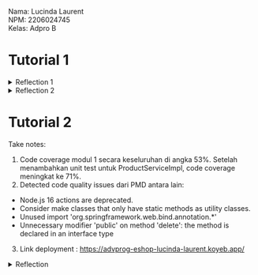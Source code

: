 Nama: Lucinda Laurent<br>
NPM: 2206024745<br>
Kelas: Adpro B<br>

# Tutorial 1

<details>
<summary>Reflection 1</summary>

### Reflection 1
_Clean code principles_ yang telah saya coba terapkan pada kode untuk fitur `edit` dan `delete` saya antara lain:
* Meaningful names<br>
Saya sudah memberi nama variabel, fungsi, kelas, maupun argumen yang menggambarkan apa yang sedang dikerjakan.
Misalnya ketika testing, saya memberi nama variabel produk yang tidak terhapus dari list sebagai `remainingProduct`.
* Function<br>
Saya sudah berusaha membuat fungsi (method) yang hanya melakukan satu hal saja.
Misalnya untuk fitur edit dan delete product, saya membuat helper method untuk mencari produk yang datanya akan diupdate. 
Dengan begitu, method edit dan delete saya benar-benar hanya mengupdate atau menghapus produk dari list.
* Comments<br>
Dengan nama variabel dan fungsi yang representatif, serta alur program yang sederhana saya tidak perlu memberi komentar pada kode saya.
* Objects and Data Structure<br>
Misalnya pada kelas `Product`, atribut-atributnya dibuat private sehingga bersifat "independen" terhadap kode di luar kelas tersebut.
* Error handling<br>
Saya sudah berusaha melakukan error handling dengan menggunakan custom exception untuk memberi pesan error yang spesifik.

_Secure coding practice_ yang telah saya coba terapkan pada kode untuk fitur `edit` dan `delete` hanya `input data validation` dari sisi klien.
Saya menggunakan atribut `required` pada tag input HTML untuk nama produk dan atribut `type=number` dan `min="0"` untuk kuantitas produk.<br><br>
Selain clean code principles dan secure coding practice, saya sudah menerapkan feature branch workflow serta membuat unit test dan menerapkan functional test sederhana.
#### Kekurangan kode
* Belum menerapkan beberapa secure coding practice seperti authentication dan authorization. 
* Belum menerapkan input data validation dari sisi server.
* Masih terdapat redundansi pada kode unit test saat membuat dummy data. 
</details>

<details>
<summary>Reflection 2</summary>

### Reflection 2
1. Setelah menulis unit test, saya merasa senang karena sudah menyelesaikan tugasnya :) Saya juga merasa lebih yakin dengan kebenaran kode yang telah saya buat karena selain testing manual, kode saya juga lulus semua unit test yang saya buat sendiri.<br>
Jumlah unit test yang harus dibuat sebaiknya menyesuaikan jumlah fungsionalitas program yang dibuat. Fungsionalitas tersebut salah satunya bisa dilihat dari jumlah method yang ada, mulai dari constructor, getter, setter, maupun fitur-fitur seperti create, delete, edit, dan lain-lain.<br>
Untuk memastikan unit test yang dibuat sudah cukup untuk memverifikasi program kita, kita perlu mencoba menghandle semua kemungkinan interaksi yang bisa dilakukan pengguna dengan program kita. Penggunaan konsep code coverage dapat membantu kita untuk memastikan kita sudah melakukan tes pada keseluruhan program.<br>
Di sisi lain, 100% code coverage tidak menjamin program kita bebas dari bug dan error. Code coverage hanya menggambarkan berapa persen source code yang telah dites, sehingga dapat membantu kita mengecek apakah ada bagian program yang belum dites. Sayangnya code coverage tidak memberi tahu kita apakah tes yang kita buat sudah cukup baik. Bisa saja program kita sudah lulus unit tes yang kita buat, namun masih terdapat logic error pada alur program atau ada skenario yang tidak terpikirkan. <br>
2. Jika kita membuat kelas _functional test_ baru yang serupa dengan kelas sebelumnya, kode tersebut menurut saya akan jadi kurang bersih karena bersifat _redundant_. 2 kode yang serupa tentu kurang efisien dan cenderung sulit di-maintain karena jika kita ingin mengubah setupnya, kita perlu mengubahnya 2 kali. Untuk membuat kodenya lebih bersih mungkin functional test baru tersebut bisa ditambahkan di kelas `CreateProductFunctionalTest` yang sudah ada. Kita bisa membuat fungsi khusus untuk instansiasi produk, sehingga fungsi testingnya bisa fokus untuk mengecek kebenaran output saja.
</details>

# Tutorial 2
Take notes:
1. Code coverage modul 1 secara keseluruhan di angka 53%. Setelah menambahkan unit test untuk ProductServiceImpl, code coverage meningkat ke 71%.
2. Detected code quality issues dari PMD antara lain:
* Node.js 16 actions are deprecated.
* Consider make classes that only have static methods as utility classes. 
* Unused import 'org.springframework.web.bind.annotation.*'
* Unnecessary modifier 'public' on method 'delete': the method is declared in an interface type
3. Link deployment : https://advprog-eshop-lucinda-laurent.koyeb.app/
<details>
<summary>Reflection</summary>

1. Code quality issue(s) dari PMD code analysis yang saya perbaiki selama latihan:
* Penggunaan modifier 'public' untuk method di dalam interface 'ProductService'
Method di dalam suatu interface sudah 'public abstract' by default sehingga kita tidak perlu menuliskan modifier public secara eksplisit.
Solusi: menghapus modifier 'public' tersebut dari method-method di interface
* Import statement yang tidak terpakai
Terkadang ada import yang lupa dihapus ketika apa yang diimpor tidak jadi digunakan di dalam program. 
Solusi: menghapus import statement yang tidak jadi digunakan <br>

2. Menurut saya, implementasi CI/CD workflows saya sudah memenuhi definisi Continuous Integration and Continuous Deployment: <br>
   Continuous Integration merupakan praktik untuk mengautomasi proses integrasi dan verifikasi setiap perubahan pada kode dengan bantuan alat. Dengan menggunakan script untuk menjalankan unit test (`ci.yml`), menganalisis isu keamanan (`scorecard.yml`), serta identifikasi potensi masalah dalam program (`pmd.yml`) setiap melakukan push(juga merge) ke repository Github, kode saya sudah menerapkan automasi proses integrasi dan verifikasi. <br> 
Continuous Deployment merupakan praktik untuk mengautomasi proses deployment aplikasi ke server tertentu. Dengan mengintegrasikan layanan `Koyeb` ke repositori Github, aplikasi eshop akan ter-deploy secara otomatis setiap kali saya melakukan push ke branch main di repositori Github.
</details>